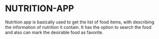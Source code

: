 # NUTRITION-APP
Nutrition app is basically used to get the list of food items, with describing the information of nutrition it contain. It has the option to search the food and also can mark the desirable food as favorite.
